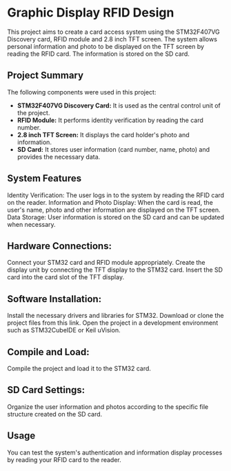 # Graphic Display RFID Design
This project aims to create a card access system using the STM32F407VG Discovery card, RFID module and 2.8 inch TFT screen. The system allows personal information and photo to be displayed on the TFT screen by reading the RFID card. The information is stored on the SD card.

## Project Summary
The following components were used in this project:
- **STM32F407VG Discovery Card:** It is used as the central control unit of the project.
- **RFID Module:** It performs identity verification by reading the card number.
- **2.8 inch TFT Screen:** It displays the card holder's photo and information.
- **SD Card:** It stores user information (card number, name, photo) and provides the necessary data.

## System Features
Identity Verification: The user logs in to the system by reading the RFID card on the reader.
Information and Photo Display: When the card is read, the user's name, photo and other information are displayed on the TFT screen.
Data Storage: User information is stored on the SD card and can be updated when necessary.

## Hardware Connections:
Connect your STM32 card and RFID module appropriately.
Create the display unit by connecting the TFT display to the STM32 card.
Insert the SD card into the card slot of the TFT display.

## Software Installation:
Install the necessary drivers and libraries for STM32.
Download or clone the project files from this link.
Open the project in a development environment such as STM32CubeIDE or Keil uVision.

## Compile and Load:
Compile the project and load it to the STM32 card.

## SD Card Settings:
Organize the user information and photos according to the specific file structure created on the SD card.

## Usage
You can test the system's authentication and information display processes by reading your RFID card to the reader.
